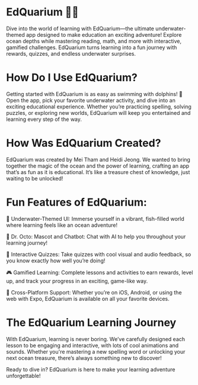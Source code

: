 # EdQuarium 🌊🐠
Dive into the world of learning with EdQuarium—the ultimate underwater-themed app designed to make education an exciting adventure! Explore ocean depths while mastering reading, math, and more with interactive, gamified challenges. EdQuarium turns learning into a fun journey with rewards, quizzes, and endless underwater surprises.

# How Do I Use EdQuarium?
Getting started with EdQuarium is as easy as swimming with dolphins! 🐬 Open the app, pick your favorite underwater activity, and dive into an exciting educational experience. Whether you’re practicing spelling, solving puzzles, or exploring new worlds, EdQuarium will keep you entertained and learning every step of the way.

# How Was EdQuarium Created?
EdQuarium was created by Mei Tham and Heidi Jeong. We wanted to bring together the magic of the ocean and the power of learning, crafting an app that’s as fun as it is educational. It’s like a treasure chest of knowledge, just waiting to be unlocked!

# Fun Features of EdQuarium:
🌊 Underwater-Themed UI: Immerse yourself in a vibrant, fish-filled world where learning feels like an ocean adventure!

🐙 Dr. Octo: Mascot and Chatbot: Chat with AI to help you throughout your learning journey!

🐠 Interactive Quizzes: Take quizzes with cool visual and audio feedback, so you know exactly how well you’re doing!

🎮 Gamified Learning: Complete lessons and activities to earn rewards, level up, and track your progress in an exciting, game-like way.

🔄 Cross-Platform Support: Whether you’re on iOS, Android, or using the web with Expo, EdQuarium is available on all your favorite devices.

# The EdQuarium Learning Journey
With EdQuarium, learning is never boring. We’ve carefully designed each lesson to be engaging and interactive, with lots of cool animations and sounds. Whether you're mastering a new spelling word or unlocking your next ocean treasure, there’s always something new to discover!

Ready to dive in? EdQuarium is here to make your learning adventure unforgettable!

